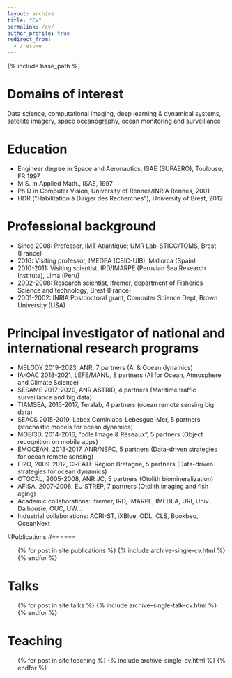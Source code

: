 ```yaml
---
layout: archive
title: "CV"
permalink: /cv/
author_profile: true
redirect_from:
  - /resume
---
```


{% include base_path %}

Domains of interest
======
Data science, computational imaging, deep learning & dynamical systems, satellite imagery, space oceanography, ocean monitoring and surveillance

Education
======
* Engineer degree in Space and Aeronautics, ISAE (SUPAERO), Toulouse, FR 1997
* M.S. in Applied Math., ISAE, 1997
* Ph.D in Computer Vision, University of Rennes/INRIA Rennes, 2001
* HDR ("Habilitation à Diriger des Recherches"), University of Brest, 2012

Professional background
======
* Since 2008: Professor, IMT Atlantique; UMR Lab-STICC/TOMS, Brest (France)
* 2016: Visiting professor, IMEDEA (CSIC-UIB), Mallorca (Spain)
* 2010-2011: Visiting scientist, IRD/IMARPE (Peruvian Sea Research Institute), Lima (Peru)
* 2002-2008: Research scientist, Ifremer, department of Fisheries Science and technology, Brest (France) 
* 2001-2002: INRIA Postdoctoral grant, Computer Science Dept, Brown University (USA) 
  
Principal investigator of national and international research programs
======
* MELODY 2019-2023, ANR, 7 partners (AI & Ocean dynamics)
* IA-OAC 2018-2021, LEFE/MANU, 8 partners (AI for Ocean, Atmosphere and Climate Science)
* SESAME 2017-2020, ANR ASTRID, 4 partners (Maritime traffic surveillance and big data)
* TIAMSEA, 2015-2017, Teralab, 4 partners (ocean remote sensing big data)
* SEACS 2015-2019, Labex Cominlabs-Lebesgue-Mer, 5 partners (stochastic models for ocean dynamics)
* MOBI3D, 2014-2016, “pôle Image & Réseaux”, 5 partners (Object recognition on mobile apps)
* EMOCEAN, 2013-2017, ANR/NSFC, 5 partners (Data-driven strategies for ocean remote sensing)
* FI2O, 2009-2012, CREATE Région Bretagne, 5 partners (Data-driven strategies for ocean dynamics)
* OTOCAL, 2005-2008, ANR JC, 5 partners (Otolith biomineralization)
* AFISA, 2007-2008, EU STREP, 7 partners (Otolith imaging and fish aging)
* Academic collaborations: Ifremer, IRD, IMARPE, IMEDEA, URI, Univ. Dalhousie, OUC, UW...
* Industrial collaborations: ACRI-ST, iXBlue, ODL, CLS, Bookbeo, OceanNext

#Publications
#======
  <ul>{% for post in site.publications %}
    {% include archive-single-cv.html %}
  {% endfor %}</ul>
  
Talks
======
  <ul>{% for post in site.talks %}
    {% include archive-single-talk-cv.html %}
  {% endfor %}</ul>
  
Teaching
======
  <ul>{% for post in site.teaching %}
    {% include archive-single-cv.html %}
  {% endfor %}</ul>
  

